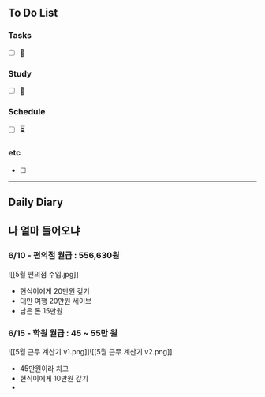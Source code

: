 ## To Do List
### Tasks
- [ ] 📅

### Study
- [ ] 📅 

### Schedule
- [ ] ⏳

### etc
- [ ] 

---
## Daily Diary

## 나 얼마 들어오냐
### 6/10 - 편의점 월급 : 556,630원
![[5월 편의점 수입.jpg]]

- 현식이에게 20만원 갚기
- 대만 여행 20만원 세이브
- 남은 돈 15만원

### 6/15 - 학원 월급 : 45 ~ 55만 원
![[5월 근무 계산기 v1.png]]![[5월 근무 계산기 v2.png]]
- 45만원이라 치고
- 현식이에게 10만원 갚기
- 